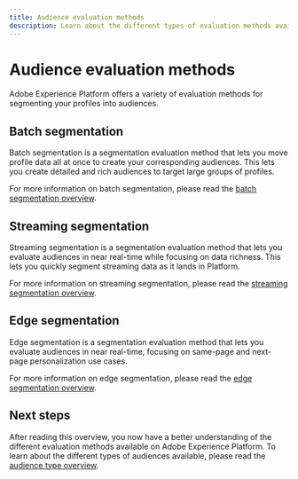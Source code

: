```yaml
---
title: Audience evaluation methods
description: Learn about the different types of evaluation methods available on Adobe Experience Platform.
---
```


# Audience evaluation methods

Adobe Experience Platform offers a variety of evaluation methods for segmenting your profiles into audiences.

## Batch segmentation

Batch segmentation is a segmentation evaluation method that lets you move profile data all at once to create your corresponding audiences. This lets you create detailed and rich audiences to target large groups of profiles.

For more information on batch segmentation, please read the [batch segmentation overview](./batch-segmentation.md).

## Streaming segmentation

Streaming segmentation is a segmentation evaluation method that lets you evaluate audiences in near real-time while focusing on data richness. This lets you quickly segment streaming data as it lands in Platform.

For more information on streaming segmentation, please read the [streaming segmentation overview](./streaming-segmentation.md).

## Edge segmentation

Edge segmentation is a segmentation evaluation method that lets you evaluate audiences in near real-time, focusing on same-page and next-page personalization use cases.

For more information on edge segmentation, please read the [edge segmentation overview](./edge-segmentation.md).

## Next steps

After reading this overview, you now have a better understanding of the different evaluation methods available on Adobe Experience Platform. To learn about the different types of audiences available, please read the [audience type overview](../types/overview.md).
